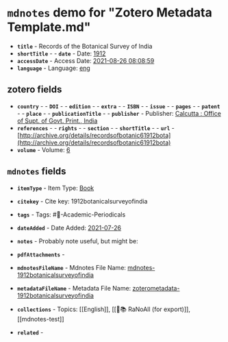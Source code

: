 # `mdnotes` demo for "Zotero Metadata Template.md"

- **`title`** - Records of the Botanical Survey of India
- **`shortTitle`** - - **`date`** -  Date: [1912](1912)
- **`accessDate`** -  Access Date: [2021-08-26 08:08:59](2021-08-26-08:08:59)
- **`language`** -  Language: [eng](eng)

## zotero fields

- **`country`** - - **`DOI`** - - **`edition`** - - **`extra`** - - **`ISBN`** - - **`issue`** - - **`pages`** - - **`patent`** - - **`place`** - - **`publicationTitle`** - - **`publisher`** -  Publisher: [Calcutta : Office of Supt. of Govt. Print., India](calcutta-:-office-of-supt.-of-govt.-print.,-india)
- **`references`** - - **`rights`** - - **`section`** - - **`shortTitle`** - - **`url`** - [http://archive.org/details/recordsofbotanic61912bota](http://archive.org/details/recordsofbotanic61912bota)
- **`volume`** -  Volume: [6](6)


## `mdnotes`  fields

- **`itemType`** -  Item Type: [Book](book)
- **`citekey`** -  Cite key: 1912botanicalsurveyofindia
- **`tags`** -  Tags: #📓-Academic-Periodicals
- **`dateAdded`** -  Date Added: [2021-07-26](2021-07-26)
- **`notes`** - 
Probably note useful, but might be:

- **`pdfAttachments`** - 
- **`mdnotesFileName`** -  Mdnotes File Name: [mdnotes-1912botanicalsurveyofindia](mdnotes-1912botanicalsurveyofindia)

- **`metadataFileName`** -  Metadata File Name: [zoterometadata-1912botanicalsurveyofindia](zoterometadata-1912botanicalsurveyofindia)

- **`collections`** -  Topics: [[English]], [[🌿📚 RaNoAll (for export)]], [[mdnotes-test]]

- **`related`** - 
  